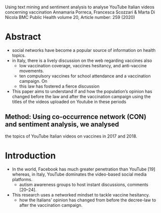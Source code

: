 Using text mining and sentiment analysis to analyse YouTube Italian videos
  concerning vaccination 
Annamaria Porreca, Francesca Scozzari & Marta Di Nicola 
BMC Public Health volume 20, Article number: 259 (2020)

# Abstract

* social networks have become a popular source of information on health topics.
* in Italy, there is a lively discussion on the web regarding vaccines also
  * low vaccination coverage, vaccines hesitancy, and anti-vaccine movements.
  * ten compulsory vaccines for school attendance and a vaccination campaign. On
  * this law has fostered a fierce discussion 
* This paper aims to understand if and how the population’s opinion has changed
  before the law and after the vaccination campaign 
  using the titles of the videos uploaded on Youtube in these periods

## Method: Using co-occurrence network (CON) and sentiment analysis, we analysed
the topics of YouTube Italian videos on vaccines in 2017 and 2018.

# Introduction

* In the world, Facebook has much greater penetration than YouTube [19]
  whereas, in Italy, YouTube dominates the video-based social media platforms.
  * autism awareness groups to host instant discussions, comments [20–24].
* This research uses a networked mindset to tackle vaccine hesitancy.
  * how the Italians’ opinion has changed from before the decree-law 
    to after the vaccination campaign.
